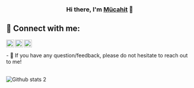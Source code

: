 



<link rel="shortcut icon" type="image/png" href="https://patika-prod.s3.eu-central-1.amazonaws.com/staticFiles/favicon.png?v1" sizes="16x16 32x32 64x64">


<h3 align="center">
Hi there, I'm <a href="#" target="_blank" rel="noreferrer">Mücahit</a> 👋
</h3>


## 🤝 Connect with me:

<a href="https://app.patika.dev/mucahitzengin">
  <img align="left" 
       src="https://patika-prod.s3.eu-central-1.amazonaws.com/staticFiles/favicon.png?v1" 
       alt="Mücahit Zengin | Patika" 
       width="21px"/>
</a>



<a href="https://www.linkedin.com/in/m%C3%BCcahitzengin">
  <img align="left" 
       src="https://raw.githubusercontent.com/yushi1007/yushi1007/main/images/linkedin.svg" 
       alt="Mücahit Zengin | LinledIn" 
       width="21px"/>
</a>

<a href="https://www.hackerrank.com/mucahitzengin" size="64x64">
<img align="left" 
     src="https://1.bp.blogspot.com/-ULT9oDhqr24/XJYCrttOEpI/AAAAAAAAJYE/inXHXlzblBI3SbcGpiUj4TMNj-E8uPlaQCK4BGAYYCw/s1600/logo%2Bhackerrank%2Bicon.png" 
     alt="Mücahit Zengin | Hackerrank" 
     width="21px"
     size="64x64"/>
</a> 

<!-- [![Hackerrank](https://www.google.com/s2/favicons?domain=hackerrank.com)](https://www.hackerrank.com/mucahit_zngn01) -->




</br>
</br>
- 💬 If you have any question/feedback, please do not hesitate to reach out to me!


</br>
</br>

![Github stats 2](https://github-readme-stats.vercel.app/api?username=MucahitZengin&show_icons=true&theme=radical)

